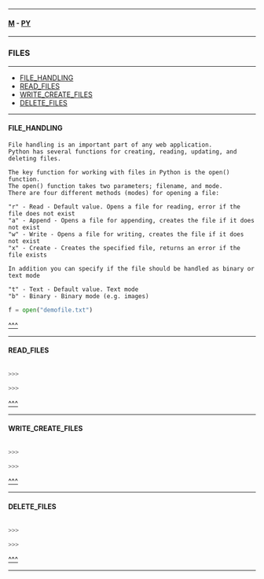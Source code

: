 
---

#### [M](https://github.com/ttltrk/TTT/blob/master/menu.md) - [PY](https://github.com/ttltrk/TTT/blob/master/PY/PY.md)

---

### FILES

---

* [FILE_HANDLING](#FILE_HANDLING)
* [READ_FILES](#READ_FILES)
* [WRITE_CREATE_FILES](#WRITE_CREATE_FILES)
* [DELETE_FILES](#DELETE_FILES)

---

#### FILE_HANDLING

```
File handling is an important part of any web application.
Python has several functions for creating, reading, updating, and deleting files.
```

```
The key function for working with files in Python is the open() function.
The open() function takes two parameters; filename, and mode.
There are four different methods (modes) for opening a file:

"r" - Read - Default value. Opens a file for reading, error if the file does not exist
"a" - Append - Opens a file for appending, creates the file if it does not exist
"w" - Write - Opens a file for writing, creates the file if it does not exist
"x" - Create - Creates the specified file, returns an error if the file exists

In addition you can specify if the file should be handled as binary or text mode

"t" - Text - Default value. Text mode
"b" - Binary - Binary mode (e.g. images)
```

```py
f = open("demofile.txt")
```

[^^^](#FILES)

---

#### READ_FILES

```py

>>>

>>>
```

[^^^](#FILES)

---

#### WRITE_CREATE_FILES

```py

>>>

>>>
```

[^^^](#FILES)

---

#### DELETE_FILES

```py

>>>

>>>
```

[^^^](#FILES)

---
